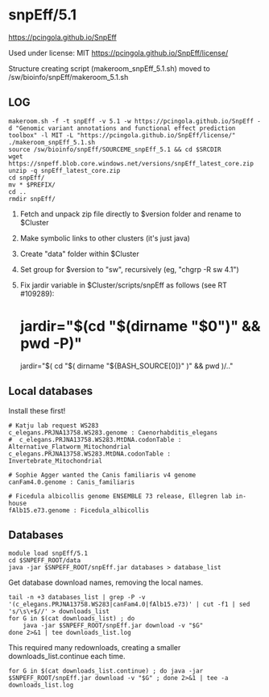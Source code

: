 snpEff/5.1
========================

<https://pcingola.github.io/SnpEff>

Used under license:
MIT
<https://pcingola.github.io/SnpEff/license/>

Structure creating script (makeroom_snpEff_5.1.sh) moved to /sw/bioinfo/snpEff/makeroom_5.1.sh

LOG
---

    makeroom.sh -f -t snpEff -v 5.1 -w https://pcingola.github.io/SnpEff -d "Genomic variant annotations and functional effect prediction toolbox" -l MIT -L "https://pcingola.github.io/SnpEff/license/"
    ./makeroom_snpEff_5.1.sh 
    source /sw/bioinfo/snpEff/SOURCEME_snpEff_5.1 && cd $SRCDIR
    wget https://snpeff.blob.core.windows.net/versions/snpEff_latest_core.zip
    unzip -q snpEff_latest_core.zip 
    cd snpEff/
    mv * $PREFIX/
    cd ..
    rmdir snpEff/



1. Fetch and unpack zip file directly to $version folder and rename to $Cluster
2. Make symbolic links to other clusters (it's just java)
3. Create "data" folder within $Cluster
4. Set group for $version to "sw", recursively (eg, "chgrp -R sw 4.1")
5. Fix jardir variable in $Cluster/scripts/snpEff as follows (see RT #109289):

    # jardir="$(cd "$(dirname "$0")" && pwd -P)"
    jardir="$( cd "$( dirname "${BASH_SOURCE[0]}" )" && pwd )/.."


Local databases
---------------

Install these first!

    # Katju lab request WS283
    c_elegans.PRJNA13758.WS283.genome : Caenorhabditis_elegans
    #  c_elegans.PRJNA13758.WS283.MtDNA.codonTable : Alternative_Flatworm_Mitochondrial
    c_elegans.PRJNA13758.WS283.MtDNA.codonTable : Invertebrate_Mitochondrial

    # Sophie Agger wanted the Canis familiaris v4 genome
    canFam4.0.genome : Canis_familiaris

    # Ficedula albicollis genome ENSEMBLE 73 release, Ellegren lab in-house
    fAlb15.e73.genome : Ficedula_albicollis


Databases
---------

    module load snpEff/5.1
    cd $SNPEFF_ROOT/data
    java -jar $SNPEFF_ROOT/snpEff.jar databases > database_list

Get database download names, removing the local names.

    tail -n +3 databases_list | grep -P -v '(c_elegans.PRJNA13758.WS283|canFam4.0|fAlb15.e73)' | cut -f1 | sed 's/\s\+$//' > downloads_list
    for G in $(cat downloads_list) ; do
        java -jar $SNPEFF_ROOT/snpEff.jar download -v "$G" 
    done 2>&1 | tee downloads_list.log

This required many redownloads, creating a smaller downloads_list.continue each time.

    for G in $(cat downloads_list.continue) ; do java -jar $SNPEFF_ROOT/snpEff.jar download -v "$G" ; done 2>&1 | tee -a downloads_list.log
